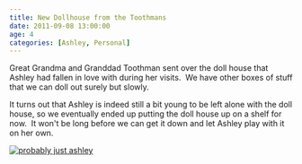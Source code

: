 ```yaml
---
title: New Dollhouse from the Toothmans
date: 2011-09-08 13:00:00
age: 4
categories: [Ashley, Personal]
---
```

Great Grandma and Granddad Toothman sent over the doll house that Ashley had fallen in love with during her visits.  We have other boxes of stuff that we can doll out surely but slowly.

It turns out that Ashley is indeed still a bit young to be left alone with the doll house, so we eventually ended up putting the doll house up on a shelf for now.  It won't be long before we can get it down and let Ashley play with it on her own.

[<img src="https://lh3.googleusercontent.com/QrjjfXt8pmpBpwN4rH9ARHdHxUBs302az35xx-NozF51p06-Hi3mUKwITyhfIoRRbjxhllAjMHdlYy3bcTSYt5OI-WWH2wk4_PZYFoQoqkc=w293-h220" alt="probably just ashley" class="wyseguys-album"/>](https://get.google.com/albumarchive/108001626876662627571/album/AF1QipPruiS8_JVNxX8h4pv7N60fmJlBu62sPyj_uK0N?source=pwa&authKey=CMnw8fWhyrf8jwE)